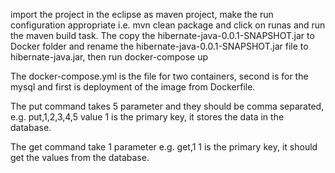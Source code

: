 import the project in the eclipse as maven project, make the run configuration appropriate i.e. mvn clean package and click on runas and run the maven build task.
The copy the hibernate-java-0.0.1-SNAPSHOT.jar to Docker folder and rename the hibernate-java-0.0.1-SNAPSHOT.jar file to hibernate-java.jar, 
then run docker-compose up


The docker-compose.yml is the file for two containers, second is for the mysql and first is deployment of the image from Dockerfile.

The put command takes 5 parameter and they should be comma separated, e.g. 
put,1,2,3,4,5
value 1 is the primary key, it stores the data in the database.

The get command take 1 parameter e.g. get,1
1 is the primary key, it should get the values from the database.
